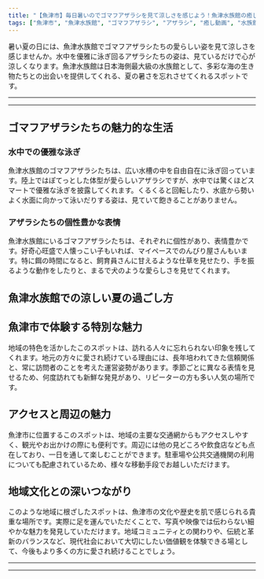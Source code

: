 ```yaml
---
title: "【魚津市】毎日暑いのでゴマフアザラシを見て涼しさを感じよう！魚津水族館の癒し体験"
tags: ["魚津市", "魚津水族館", "ゴマフアザラシ", "アザラシ", "癒し動画", "水族館", "動物", "夏の涼", "YouTube Shorts", "#shorts"]
---
```


暑い夏の日には、魚津水族館でゴマフアザラシたちの愛らしい姿を見て涼しさを感じませんか。水中を優雅に泳ぎ回るアザラシたちの姿は、見ているだけで心が涼しくなります。魚津水族館は日本海側最大級の水族館として、多彩な海の生き物たちとの出会いを提供してくれる、夏の暑さを忘れさせてくれるスポットです。

---

<!-- 🎥 YouTube動画埋め込み -->
<!-- No YouTube URL provided -->

---

## ゴマフアザラシたちの魅力的な生活

### 水中での優雅な泳ぎ

魚津水族館のゴマフアザラシたちは、広い水槽の中を自由自在に泳ぎ回っています。陸上ではぽてっとした体型が愛らしいアザラシですが、水中では驚くほどスマートで優雅な泳ぎを披露してくれます。くるくると回転したり、水底から勢いよく水面に向かって泳いだりする姿は、見ていて飽きることがありません。

### アザラシたちの個性豊かな表情

魚津水族館にいるゴマフアザラシたちは、それぞれに個性があり、表情豊かです。好奇心旺盛で人懐っこい子もいれば、マイペースでのんびり屋さんもいます。特に餌の時間になると、飼育員さんに甘えるような仕草を見せたり、手を振るような動作をしたりと、まるで犬のような愛らしさを見せてくれます。

## 魚津水族館での涼しい夏の過ごし方

## 魚津市で体験する特別な魅力

地域の特色を活かしたこのスポットは、訪れる人々に忘れられない印象を残してくれます。地元の方々に愛され続けている理由には、長年培われてきた信頼関係と、常に訪問者のことを考えた運営姿勢があります。季節ごとに異なる表情を見せるため、何度訪れても新鮮な発見があり、リピーターの方も多い人気の場所です。

## アクセスと周辺の魅力

魚津市に位置するこのスポットは、地域の主要な交通網からもアクセスしやすく、観光やお出かけの際にも便利です。周辺には他の見どころや飲食店なども点在しており、一日を通して楽しむことができます。駐車場や公共交通機関の利用についても配慮されているため、様々な移動手段でお越しいただけます。

## 地域文化との深いつながり

このような地域に根ざしたスポットは、魚津市の文化や歴史を肌で感じられる貴重な場所です。実際に足を運んでいただくことで、写真や映像では伝わらない細やかな魅力を発見していただけます。地域コミュニティとの関わりや、伝統と革新のバランスなど、現代社会において大切にしたい価値観を体験できる場として、今後もより多くの方に愛され続けることでしょう。

---

<!-- 🗺 Googleマップ（自動表示: page.tsxで地域名から自動生成） -->

<!-- 📍 宿泊リンク（自動表示: page.tsxで地域別リンクを自動生成）
     - タイトルから地域名を抽出
     - JTB / 楽天トラベル / じゃらん / 一休.com 対応
     - 環境変数でプロバイダー切替可能
-->

<!-- 📚 関連記事（自動表示: page.tsxで同カテゴリから2件自動選択） -->

<!-- 🏷️ タグ（自動表示: page.tsxで記事最下部に自動配置） -->

---

<!--
【記事文字数ルール】
- 基本文字数: 最低1000文字以上
- 推奨文字数: 1000〜1500文字（スマホ読みやすさ最優先）
- 上限なし: 情報量的に必要な場合は1500文字や2000文字を超えても良い
- 判断基準: 読者にとって価値ある情報を過不足なく提供できる文字数

【記事構成の最終形】
1. タイトル・動画・本文
2. まとめ
3. Googleマップ（見出しなし、マップのみ自動表示）
4. **宿泊リンク（地域別自動生成）** ← 2025年10月7日追加
5. 関連記事（H3、同カテゴリから2件自動選択）
6. タグ（記事最下部に自動表示）
7. ナビゲーションボタン

【宿泊リンクシステム仕様】
- タイトルから地域名を自動抽出（【〇〇市】形式優先）
- 北陸地方地域辞書: 富山/石川/福井の主要都市対応
- 対応プロバイダー: JTB（既定）/ 楽天トラベル / じゃらん / 一休.com
- 環境変数で切替: NEXT_PUBLIC_DEFAULT_TRAVEL_PROVIDER
- URLテンプレート: 地域名自動エンコード + アフィリエイトID挿入
- 配置位置: Googleマップ直後、関連記事より前

【自動生成セクション】
※以下はpage.tsxで自動生成されるため、記事本文には含めない
- Googleマップ: タイトル【】内の地域名から生成
- 宿泊リンク: 地域名抽出 → Deeplink生成 → スタイル適用
- 関連記事: 同カテゴリから2件を自動選択・リンク化
- タグ: 記事データから最下部に自動配置

【削除済みセクション】
※アクセス方法・周辺情報・公式リンクセクションは不要（2025年10月5日削除）

【AdSense・アフィリエイト】
- Google AdSense: 全ページ自動読み込み（layout.tsx）
- アフィリエイトスクリプト: AffilScript（layout.tsx）
- data-affil属性での動的リンク変換機能あり（現在は宿泊リンクで代替）

【最終更新】2025年10月7日 - 地域別宿泊リンク自動生成システム実装
-->
